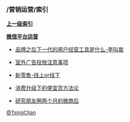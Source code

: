 ### /营销运营/索引


**[上一级索引]()**

**[微信平台运营](/营销运营/微信平台运营/)**

- [品牌之后下一代的用户经营工具是什么-李叫兽](/营销运营/品牌之后下一代的用户经营工具是什么-李叫兽)

- [室外广告投放注意事项](/营销运营/室外广告投放注意事项)

- [新零售-线上or线下](/营销运营/新零售-线上or线下)

- [消费升级下的便宜货方法论](/营销运营/消费升级下的便宜货方法论)

- [研究朋友圈两个月的微商后](/营销运营/研究朋友圈两个月的微商后)


<font size=2 color='grey'> [@TsingChan](https://github.com/tsingchan) </font>

